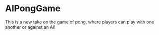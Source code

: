 # AIPongGame
This is a new take on the game of pong, where players can play with one another or against an AI!
